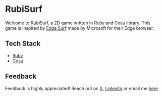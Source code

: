 # RubiSurf

Welcome to RubiSurf, a 2D game written in Ruby and Gosu library. This game is inspired by [Edge Surf](https://www.microsoft.com/en-us/edge/surf?) made by Microsoft for their Edge browser.

## Tech Stack

- [Ruby](https://www.ruby-lang.org/en)
- [Gosu](https://github.com/gosu/gosu)

## Feedback

Feedback is highly appreciated! Reach out on [X](https://x.com/aristozal), [LinkedIn](https://www.linkedin.com/in/anthnyjhn) or email me [here](mailto:johncaronongan17@gmail.com)
